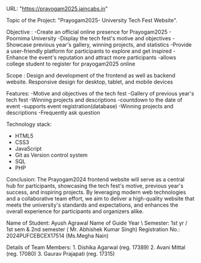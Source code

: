 URL: "https://prayogam2025.jaincabs.in"


Topic of the Project: 
"Prayogam2025- University Tech Fest Website".

Objective : 
-Create an official online presence for Prayogam2025 - Poornima University 
-Display the tech fest's motive and objectives
-Showcase previous year's gallery, winning projects, and statistics
-Provide a user-friendly platform for participants to explore and get inspired
-Enhance the event's reputation and attract more participants
-allows college student to register for prayogam2025 online

Scope : 
Design and development of the frontend as well as backend website.
Responsive design for desktop, tablet, and mobile devices

Features:
-Motive and objectives of the tech fest
-Gallery of previous year's tech fest
-Winning projects and descriptions
-countdown to the date of event 
-supports event registration(database)
-Winning projects and descriptions
-Frequently ask question


Technology stack:
- HTML5
- CSS3
- JavaScript
- Git as Version control system
- SQL
- PHP


Conclusion: 
The Prayogam2024 frontend website will serve as a central hub for participants, 
showcasing the tech fest's motive, previous year's success, and inspiring projects.
By leveraging modern web technologies and a collaborative team effort, we aim to 
deliver a high-quality website that meets the university's standards and expectations,
and enhances the overall experience for participants and organizers alike.


Name of Student: Ayush Agrawal				               Name of Guide
Year \ Semester: 1st yr / 1st sem & 2nd semester         ( Mr. Abhishek Kumar Singh)
Registration No.: 2024PUFCEBCEX17514                      (Ms.Megha Nain)
                                                                                                 

Details of Team Members: 1. Dishika Agarwal (reg. 17389)
                         2. Avani Mittal (reg. 17080)
                         3. Gaurav Prajapati (reg. 17315)



